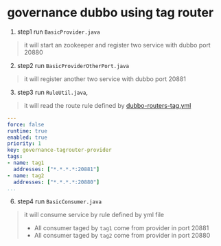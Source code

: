 # governance dubbo using tag router
1. step1 run `BasicProvider.java`

> it will start an zookeeper and register two service with dubbo port 20880
2. step2 run `BasicProviderOtherPort.java`
> it will register another two service with dubbo port 20881
3. step3 run `RuleUtil.java`,
>  it will read the route rule defined by [dubbo-routers-tag.yml](src%2Fmain%2Fresources%2Fdubbo-routers-tag.yml)
```yaml
---
force: false
runtime: true
enabled: true
priority: 1
key: governance-tagrouter-provider
tags:
- name: tag1
  addresses: ["*.*.*.*:20881"]
- name: tag2
  addresses: ["*.*.*.*:20880"]
...
```

6. step4 run `BasicConsumer.java`
>  it will consume service by rule defined by yml file
> * All consumer taged by `tag1` come from provider in port 20881
> * All consumer taged by `tag2` come from provider in port 20880
